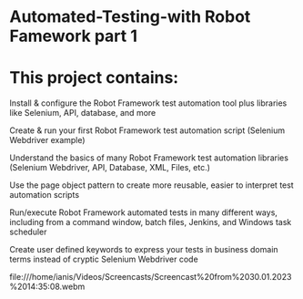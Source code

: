 # Automated-Testing-with Robot Famework part 1

# This project contains:

Install & configure the Robot Framework test automation tool plus libraries like Selenium, API, database, and more

Create & run your first Robot Framework test automation script (Selenium Webdriver example)

Understand the basics of many Robot Framework test automation libraries (Selenium Webdriver, API, Database, XML, Files, etc.)

Use the page object pattern to create more reusable, easier to interpret test automation scripts

Run/execute Robot Framework automated tests in many different ways, including from a command window, batch files, Jenkins, and Windows task scheduler

Create user defined keywords to express your tests in business domain terms instead of cryptic Selenium Webdriver code




 file:///home/ianis/Videos/Screencasts/Screencast%20from%2030.01.2023%2014:35:08.webm
